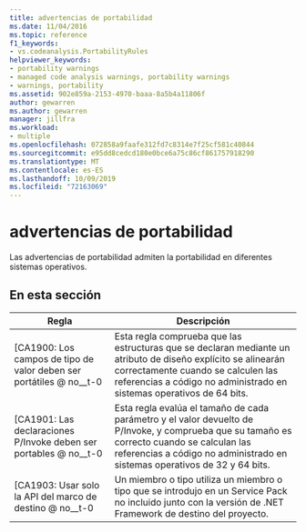 ```yaml
---
title: advertencias de portabilidad
ms.date: 11/04/2016
ms.topic: reference
f1_keywords:
- vs.codeanalysis.PortabilityRules
helpviewer_keywords:
- portability warnings
- managed code analysis warnings, portability warnings
- warnings, portability
ms.assetid: 902e859a-2153-4970-baaa-8a5b4a11806f
author: gewarren
ms.author: gewarren
manager: jillfra
ms.workload:
- multiple
ms.openlocfilehash: 072858a9faafe312fd7c8314e7f25cf581c40844
ms.sourcegitcommit: e95dd8cedcd180e0bce6a75c86cf861757918290
ms.translationtype: MT
ms.contentlocale: es-ES
ms.lasthandoff: 10/09/2019
ms.locfileid: "72163069"
---
```

# <a name="portability-warnings"></a>advertencias de portabilidad
Las advertencias de portabilidad admiten la portabilidad en diferentes sistemas operativos.

## <a name="in-this-section"></a>En esta sección

|Regla|Descripción|
|----------|-----------------|
|[CA1900: Los campos de tipo de valor deben ser portátiles @ no__t-0|Esta regla comprueba que las estructuras que se declaran mediante un atributo de diseño explícito se alinearán correctamente cuando se calculen las referencias a código no administrado en sistemas operativos de 64 bits.|
|[CA1901: Las declaraciones P/Invoke deben ser portables @ no__t-0|Esta regla evalúa el tamaño de cada parámetro y el valor devuelto de P/Invoke, y comprueba que su tamaño es correcto cuando se calculan las referencias a código no administrado en sistemas operativos de 32 y 64 bits.|
|[CA1903: Usar solo la API del marco de destino @ no__t-0|Un miembro o tipo utiliza un miembro o tipo que se introdujo en un Service Pack no incluido junto con la versión de .NET Framework de destino del proyecto.|
